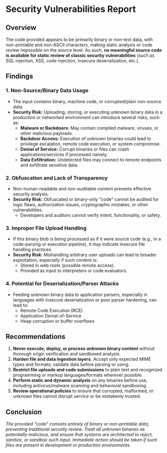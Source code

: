 # Security Vulnerabilities Report

## Overview

The code provided appears to be primarily binary or non-text data, with non-printable and non-ASCII characters, making static analysis or code review impossible on the source level. As such, **no meaningful source code is available for static review of classic security vulnerabilities** (such as SQL injection, XSS, code injection, insecure deserialization, etc.).

## Findings

### 1. **Non-Source/Binary Data Usage**
- The input contains binary, machine code, or corrupted/plain non-source data.
- **Security Risk:** Uploading, storing, or executing unknown binary data in a production or networked environment can introduce several risks, such as:
    - **Malware or Backdoors:** May contain compiled malware, viruses, or other malicious payloads.
    - **Backdoor Access:** Execution of unknown binaries could lead to privilege escalation, remote code execution, or system compromise.
    - **Denial of Service:** Corrupt binaries or files can crash applications/services if processed naively.
    - **Data Exfiltration:** Undetected files may connect to remote endpoints and exfiltrate sensitive data.

### 2. **Obfuscation and Lack of Transparency**
- Non-human-readable and non-auditable content prevents effective security analysis.
- **Security Risk:** Obfuscated or binary-only "code" cannot be audited for logic flaws, authorization issues, cryptographic mistakes, or other vulnerabilities.
    - Developers and auditors cannot verify intent, functionality, or safety.

### 3. **Improper File Upload Handling**
- If this binary blob is being processed as if it were source code (e.g., in a code-parsing or execution pipeline), it may indicate insecure file handling practices.
- **Security Risk:** Mishandling arbitrary user uploads can lead to broader exploitation, especially if such content is:
    - Stored in web roots (possible remote access).
    - Provided as input to interpreters or code evaluators.

### 4. **Potential for Deserialization/Parser Attacks**
- Feeding unknown binary data to application parsers, especially in languages with insecure deserialization or poor parser hardening, can lead to:
    - Remote Code Execution (RCE)
    - Application Denial-of-Service
    - Heap corruption or buffer overflows

## Recommendations

1. **Never execute, deploy, or process unknown binary content** without thorough origin verification and sandboxed analysis.
2. **Harden file and data ingestion layers.** Accept only expected MIME types and formats; validate data before parsing or using.
3. **Restrict file uploads and code submissions** to plain text and recognized programming or markup languages/formats wherever possible.
4. **Perform static and dynamic analysis** on any binaries before use, including antivirus/malware scanning and behavioral sandboxing.
5. **Review operational policies** to ensure that corrupted, malformed, or unknown files cannot disrupt service or be mistakenly trusted.

## Conclusion

*The provided "code" consists entirely of binary or non-printable data, preventing traditional security review. Treat all unknown binaries as potentially malicious, and ensure that systems are architected to reject, sanitize, or sandbox such input. Immediate action should be taken if such files are present in development or production environments.*